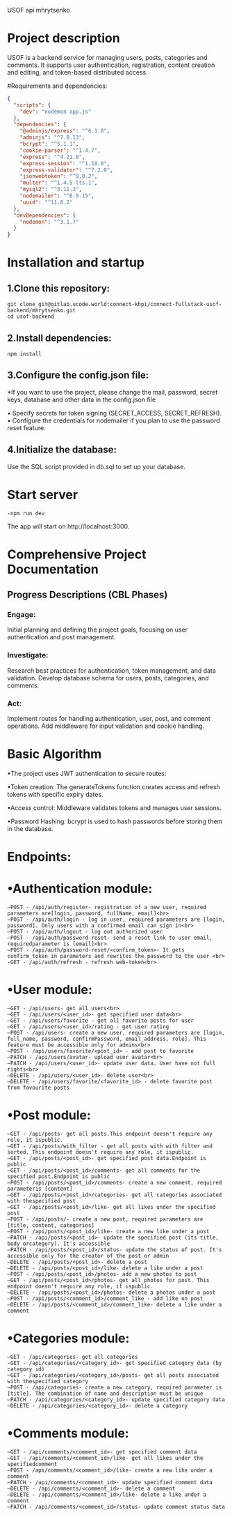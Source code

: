 USOF api mhrytsenko

# Project description
USOF is a backend service for managing users, posts, categories and comments. It supports user authentication, registration, content creation and editing, and token-based distributed access.

#Requirements and dependencies:
```json
{
  "scripts": {
    "dev": "nodemon app.js"
  },
  "dependencies": {
    "@adminjs/express": "^6.1.0",
    "adminjs": "^7.8.13",
    "bcrypt": "^5.1.1",
    "cookie-parser": "^1.4.7",
    "express": "^4.21.0",
    "express-session": "^1.18.0",
    "express-validator": "^7.2.0",
    "jsonwebtoken": "^9.0.2",
    "multer": "^1.4.5-lts.1",
    "mysql2": "^3.11.3",
    "nodemailer": "^6.9.15",
    "uuid": "^11.0.2"
  },
  "devDependencies": {
    "nodemon": "^3.1.7"
  }
}
```

# Installation and startup

## 1.Clone this repository:

    git clone git@gitlab.ucode.world:connect-khpi/connect-fullstack-usof-backend/mhrytsenko.git
    cd usof-backend

## 2.Install dependencies:

    npm install

## 3.Configure the config.json file:

*If you want to use the project, please change the mail, password, secret keys, database and other data in the config.json file

• Specify secrets for token signing (SECRET_ACCESS, SECRET_REFRESH).
• Configure the credentials for nodemailer if you plan to use the password reset feature.

## 4.Initialize the database:

Use the SQL script provided in db.sql to set up your database.

# Start server<br>
    -npm run dev

The app will start on http://localhost:3000.

# Comprehensive Project Documentation
## Progress Descriptions (CBL Phases)
### Engage:

  Initial planning and defining the project goals,  focusing on user authentication and post management.

### Investigate:

  Research best practices for authentication, token management, and data validation.
  Develop database schema for users, posts, categories, and comments.

### Act:

  Implement routes for handling authentication, user, post, and comment operations.
  Add middleware for input validation and cookie handling.

# Basic Algorithm
  •The project uses JWT authentication to secure routes:

  •Token creation: The generateTokens function creates access and refresh tokens with specific expiry dates.

  •Access control: Middleware validates tokens and manages user sessions.

  •Password Hashing: bcrypt is used to hash passwords before storing them in the database.

# Endpoints:

# •Authentication module:<br>
    –POST - /api/auth/register- registration of a new user, required parameters are[login, password, fullName, email]<br>
    –POST - /api/auth/login - log in user, required parameters are [login, password]. Only users with a confirmed email can sign in<br>
    –POST - /api/auth/logout - log out authorized user
    –POST - /api/auth/password-reset- send a reset link to user email, requiredparameter is [email]<br>
    –POST - /api/auth/password-reset/<confirm_token>- It gets confirm_token in parameters and rewrites the password to the user <br>
    -GET - /api/auth/refresh - refresh web-token<br>
    
# •User module:<br>
    –GET - /api/users- get all users<br>
    –GET - /api/users/<user_id>- get specified user data<br>
    –GET - /api/users/favorite - get all favorite posts for user
    –GET - /api/users/<user_id>/rating - get user rating
    –POST - /api/users- create a new user, required parameters are [login, full_name, password, confirmPassword, email_address, role]. This feature must be accessible only for admins<br>
    –POST - /api/users/favorite/<post_id> - add post to favorite
    –PATCH - /api/users/avatar- upload user avatar<br>
    –PATCH - /api/users/<user_id>- update user data. User have not full rights<br>
    –DELETE - /api/users/<user_id>- delete user<br>
    –DELETE - /api/users/favorite/<favorite_id> - delete favorite post from favourite posts 

# •Post module:<br>
    –GET - /api/posts- get all posts.This endpoint doesn't require any role, it ispublic.
    –GET - /api/posts/with_filter - get all posts with with filter and sorted. This endpoint doesn't require any role, it ispublic.
    –GET - /api/posts/<post_id>- get specified post data.Endpoint is public
    –GET - /api/posts/<post_id>/comments- get all comments for the specified post.Endpoint is public
    –POST - /api/posts/<post_id>/comments- create a new comment, required parameteris [content]
    –GET - /api/posts/<post_id>/categories- get all categories associated with thespecified post
    –GET - /api/posts/<post_id>/like- get all likes under the specified post
    –POST - /api/posts/- create a new post, required parameters are [title, content, categories]
    –POST - /api/posts/<post_id>/like- create a new like under a post
    –PATCH - /api/posts/<post_id>- update the specified post (its title, body orcategory). It's accessible
    –PATCH - /api/posts/<post_id>/status- update the status of post. It's accessible only for the creator of the post or admin
    –DELETE - /api/posts/<post_id>- delete a post
    –DELETE - /api/posts/<post_id>/like- delete a like under a post
    –POST - /api/posts/<post_id>/photos- add a new photos to post
    –GET - /api/posts/<post_id>/photos- get all photos for post. This endpoint doesn't require any role, it ispublic.
    –DELETE - /api/posts/<post_id>/photos- delete a photos under a post
    –POST - /api/posts/<comment_id>/comment_like - add like on post
    –DELETE - /api/posts/<comment_id>/comment_like- delete a like under a comment


# •Categories module:
    –GET - /api/categories- get all categories
    -GET - /api/categories/<category_id>- get specified category data (by category id)
    –GET - /api/categories/<category_id>/posts- get all posts associated with thespecified category
    –POST - /api/categories- create a new category, required parameter is [title]. The combination of name and description must be unique 
    –PATCH - /api/categories/<category_id>- update specified category data
    –DELETE - /api/categories/<category_id>- delete a category

# •Comments module:
    –GET - /api/comments/<comment_id>- get specified comment data
    –GET - /api/comments/<comment_id>/like- get all likes under the specifiedcomment
    –POST - /api/comments/<comment_id>/like- create a new like under a comment
    –PATCH - /api/comments/<comment_id>- update specified comment data
    –DELETE - /api/comments/<comment_id>- delete a comment
    –DELETE - /api/comments/<comment_id>/like- delete a like under a comment
    –PATCH - /api/comments/<comment_id>/status- update comment status data